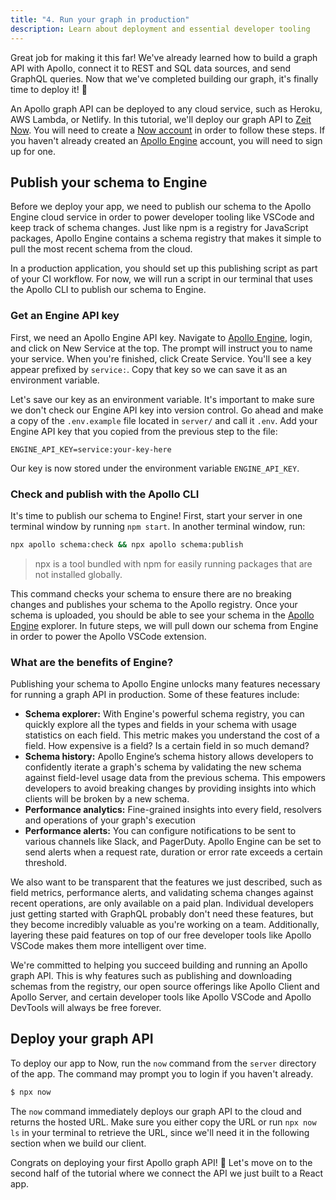 ```yaml
---
title: "4. Run your graph in production"
description: Learn about deployment and essential developer tooling
---
```


Great job for making it this far! We've already learned how to build a graph API with Apollo, connect it to REST and SQL data sources, and send GraphQL queries. Now that we've completed building our graph, it's finally time to deploy it! 🎉

An Apollo graph API can be deployed to any cloud service, such as Heroku, AWS Lambda, or Netlify. In this tutorial, we'll deploy our graph API to [Zeit Now](https://zeit.co/now). You will need to create a [Now account](https://zeit.co/now) in order to follow these steps. If you haven't already created an [Apollo Engine](https://engine.apollographql.com/) account, you will need to sign up for one.

<h2 id="engine">Publish your schema to Engine</h2>

Before we deploy your app, we need to publish our schema to the Apollo Engine cloud service in order to power developer tooling like VSCode and keep track of schema changes. Just like npm is a registry for JavaScript packages, Apollo Engine contains a schema registry that makes it simple to pull the most recent schema from the cloud.

In a production application, you should set up this publishing script as part of your CI workflow. For now, we will run a script in our terminal that uses the Apollo CLI to publish our schema to Engine.

<h3 id="api-key">Get an Engine API key</h3>

First, we need an Apollo Engine API key. Navigate to [Apollo Engine](https://engine.apollographql.com/), login, and click on New Service at the top. The prompt will instruct you to name your service. When you're finished, click Create Service. You'll see a key appear prefixed by `service:`. Copy that key so we can save it as an environment variable.

Let's save our key as an environment variable. It's important to make sure we don't check our Engine API key into version control. Go ahead and make a copy of the `.env.example` file located in `server/` and call it `.env`. Add your Engine API key that you copied from the previous step to the file:

```
ENGINE_API_KEY=service:your-key-here
```

Our key is now stored under the environment variable `ENGINE_API_KEY`.

<h3 id="publish">Check and publish with the Apollo CLI</h3>

It's time to publish our schema to Engine! First, start your server in one terminal window by running `npm start`. In another terminal window, run:

```bash
npx apollo schema:check && npx apollo schema:publish
```

> npx is a tool bundled with npm for easily running packages that are not installed globally.

This command checks your schema to ensure there are no breaking changes and publishes your schema to the Apollo registry. Once your schema is uploaded, you should be able to see your schema in the [Apollo Engine](https://engine.apollographql.com/) explorer. In future steps, we will pull down our schema from Engine in order to power the Apollo VSCode extension.

<h3 id="benefits">What are the benefits of Engine?</h3>

Publishing your schema to Apollo Engine unlocks many features necessary for running a graph API in production. Some of these features include:

* **Schema explorer:** With Engine's powerful schema registry, you can quickly explore all the types and fields in your schema with usage statistics on each field. This metric makes you understand the cost of a field. How expensive is a field? Is a certain field in so much demand?
* **Schema history:** Apollo Engine’s schema history allows developers to confidently iterate a graph's schema by validating the new schema against field-level usage data from the previous schema. This empowers developers to avoid breaking changes by providing insights into which clients will be broken by a new schema.
* **Performance analytics:** Fine-grained insights into every field, resolvers and operations of your graph's execution
* **Performance alerts:** You can configure notifications to be sent to various channels like Slack, and PagerDuty. Apollo Engine can be set to send alerts when a request rate, duration or error rate exceeds a certain threshold.

We also want to be transparent that the features we just described, such as field metrics, performance alerts, and validating schema changes against recent operations, are only available on a paid plan. Individual developers just getting started with GraphQL probably don't need these features, but they become incredibly valuable as you're working on a team. Additionally, layering these paid features on top of our free developer tools like Apollo VSCode makes them more intelligent over time.

We're committed to helping you succeed building and running an Apollo graph API. This is why features such as publishing and downloading schemas from the registry, our open source offerings like Apollo Client and Apollo Server, and certain developer tools like Apollo VSCode and Apollo DevTools will always be free forever.

<h2 id="deploy">Deploy your graph API</h2>

To deploy our app to Now, run the `now` command from the `server` directory of the app. The command may prompt you to login if you haven't already.

```bash
$ npx now
```

The `now` command immediately deploys our graph API to the cloud and returns the hosted URL. Make sure you either copy the URL or run `npx now ls` in your terminal to retrieve the URL, since we'll need it in the following section when we build our client.

Congrats on deploying your first Apollo graph API! 🚀 Let's move on to the second half of the tutorial where we connect the API we just built to a React app.